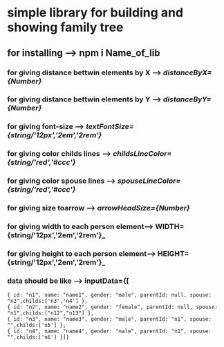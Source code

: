 # **simple library for building and showing family tree**

## for installing --> npm i Name_of_lib

### for giving distance bettwin elements by X --> _distanceByX={Number}_

### for giving distance bettwin elements by Y --> _distanceByY={Number}_

### for giving font-size --> _textFontSize={string/'12px','2em','2rem'}_

### for giving color childs lines --> _childsLineColor={string/'red','#ccc'}_

### for giving color spouse lines --> _spouseLineColor={string/'red','#ccc'}_

### for giving size toarrow --> _arrowHeadSize={Number}_

### for giving width to each person element--> WIDTH={string/'12px','2em','2rem'}\_

### for giving height to each person element--> HEIGHT={string/'12px','2em','2rem'}\_

### data should be like --> inputData={[

    { id: "n1", name: "name1", gender: "male", parentId: null, spouse: "n2",childs:['n3','n4'] },
    { id: "n2", name: "name2", gender: "female", parentId: null, spouse: "n1",childs:["n12","n13"] },
    { id: "n3", name: "name3", gender: "male", parentId: "n1", spouse: "",childs:['n5'] },
    { id: "n4", name: "name4", gender: "male", parentId: "n1", spouse: "",childs:['n6'] }]}
